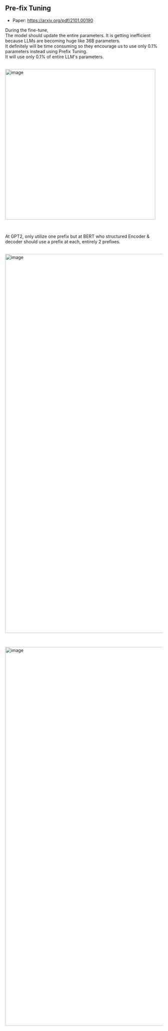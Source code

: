 

## Pre-fix Tuning
- Paper: https://arxiv.org/pdf/2101.00190</br>


During the fine-tune,</br> 
The model should update the entire parameters. It is getting inefficient because LLMs are becoming huge like 36B parameters.</br>
It definitely will be time consuming so they encourage us to use only 0.1% parameters instead using Prefix Tuning.</br>
It will use only 0.1% of entire LLM's parameters.</br>
&nbsp;

<img width="480" alt="image" src="https://github.com/user-attachments/assets/d8c811db-0ab5-40a4-8d29-592ff2580df7">

&nbsp;

At GPT2, only utilize one prefix but at BERT who structured Encoder & decoder should use a prefix at each, entirely 2 prefixes.</br>

&nbsp;
<img width="1209" alt="image" src="https://github.com/user-attachments/assets/770795cf-523c-4d7b-b1fe-97c9cc885bca">

&nbsp;

<img width="1208" alt="image" src="https://github.com/user-attachments/assets/593c4314-e649-4fdc-8ce9-a7feb193356b">
